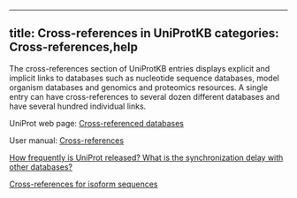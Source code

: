 
---
title: Cross-references in UniProtKB
categories: Cross-references,help
---

The cross-references section of UniProtKB entries displays explicit and implicit links to databases such as nucleotide sequence databases, model organism databases and genomics and proteomics resources. A single entry can have cross-references to several dozen different databases and have several hundred individual links.

UniProt web page: [Cross-referenced databases](http://www.uniprot.org/database/)  
  
User manual: [Cross-references](http://www.uniprot.org/manual/cross%5Freferences%5Fsection)

[How frequently is UniProt released? What is the synchronization delay with other databases?](http://www.uniprot.org/faq/49)

[Cross-references for isoform sequences](http://www.uniprot.org/help/isoform%5Fcrossreferences)
        